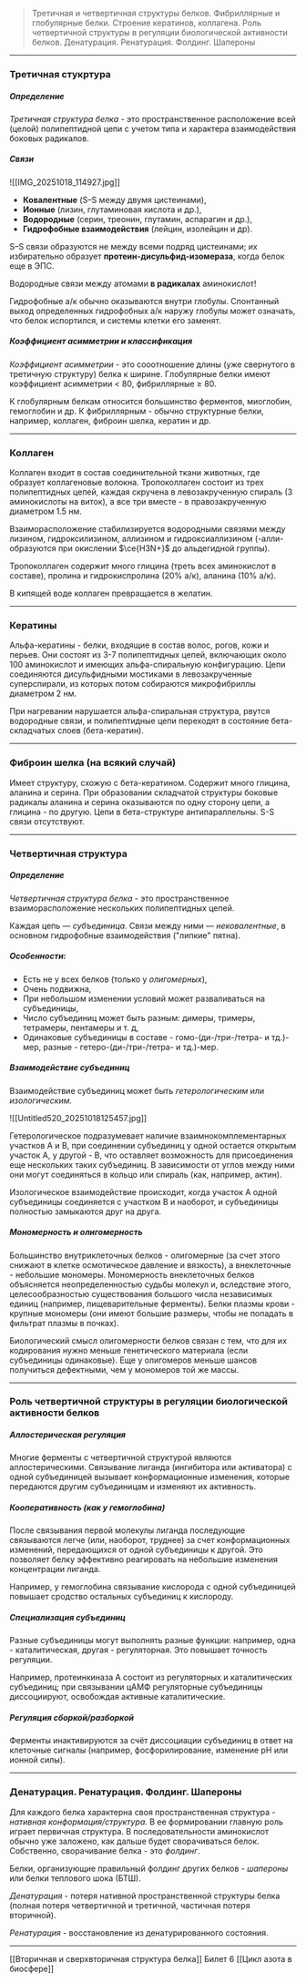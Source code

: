 
> Третичная и четвертичная структуры белков. Фибриллярные и глобулярные белки. Строение кератинов, коллагена. Роль четвертичной структуры в регуляции биологической активности белков. Денатурация. Ренатурация. Фолдинг. Шапероны

---

### Третичная стукртура

##### Определение

*Третичная структура белка* - это пространственное расположение всей (целой) полипептидной цепи с учетом типа и характера взаимодействия боковых радикалов.

##### Связи 

![[IMG_20251018_114927.jpg]]
- **Ковалентные** (S–S между двумя цистеинами),
- **Ионные** (лизин, глутаминовая кислота и др.),
- **Водородные** (серин, треонин, глутамин, аспарагин и др.),
- **Гидрофобные взаимодействия** (лейцин, изолейцин и др).

S–S связи образуются не между всеми подряд цистеинами; их избирательно образует **протеин-дисульфид-изомераза**, когда белок еще в ЭПС.  

Водородные связи между атомами **в радикалах** аминокислот!

Гидрофобные а/к обычно оказываются внутри глобулы. Спонтанный выход определенных гидрофобных а/к наружу глобулы может означать, что белок испортился, и системы клетки его заменят.

##### Коэффициент асимметрии и классификация

*Коэффициент асимметрии* - это сооотношение длины (уже свернутого в третичную структуру) белка к ширине. Глобулярные белки имеют коэффициент асимметрии < 80, фибриллярные ≥ 80. 

К глобулярным белкам относится большинство ферментов, миоглобин, гемоглобин и др. К фибриллярным - обычно структурные белки, например, коллаген, фиброин шелка, кератин и др.

---

### Коллаген

Коллаген входит в состав соединительной ткани животных, где образует коллагеновые волокна. Тропоколлаген состоит из трех полипептидных цепей, каждая скручена в левозакрученную спираль (3 аминокислоты на виток), а все три вместе - в правозакрученную диаметром 1.5 нм. 

Взаиморасположение стабилизируется водородными связями между лизином, гидроксилизином, аллизином и гидроксиаллизином (-алли- образуются при окислении $\ce{H3N+}$ до альдегидной группы). 

Тропоколлаген содержит много глицина (треть всех аминокислот в составе), пролина и гидрокиспролина (20% а/к), аланина (10% а/к).

В кипящей воде коллаген превращается в желатин.

---

### Кератины

Альфа-кератины - белки, входящие в состав волос, рогов, кожи и перьев. Они состоят из 3-7 полипептидных цепей, включающих около 100 аминокислот и имеющих альфа-спиральную конфигурацию. Цепи соединяются дисульфидными мостиками в левозакрученные суперспирали, из которых потом собираются микрофибриллы диаметром 2 нм. 

При нагревании нарушается альфа-спиральная структура, рвутся водородные связи, и полипептидные цепи переходят в состояние бета-складчатых слоев (бета-кератин).

---

### Фиброин шелка (на всякий случай)

Имеет структуру, схожую с бета-кератином. Содержит много глицина, аланина и серина. При образовании складчатой структуры боковые радикалы аланина и серина оказываются по одну сторону цепи, а глицина - по другую. Цепи в бета-структуре антипараллельны. S-S связи отсутствуют. 

---

### Четвертичная структура

##### Определение

*Четвертичная структура белка* - это пространственное взаиморасположение нескольких полипептидных цепей. 

Каждая цепь — *субъединица*. Связи между ними — *нековалентные*, в основном гидрофобные взаимодействия ("липкие" пятна).

##### Особенности:

- Есть не у всех белков (только у *олигомерных*),
- Очень подвижна,
- При небольшом изменении условий может разваливаться на субъединицы,
- Число субъединиц может быть разным: димеры, тримеры, тетрамеры, пентамеры и т. д,
- Одинаковые субъединицы в составе - гомо-(ди-/три-/тетра- и тд.)-мер, разные - гетеро-(ди-/три-/тетра- и тд.)-мер.

##### Взаимодействие субъединиц

Взаимодействие субъединиц может быть *гетерологическим* или *изологическим.* 

![[Untitled520_20251018125457.jpg]]

Гетерологическое подразумевает наличие взаимнокомплементарных участков А и В, при соединении субъединиц у одной остается открытым участок А, у другой - В, что оставляет возможность для присоединения еще нескольких таких субъединиц. В зависимости от углов между ними они могут соединяться в кольцо или спираль (как, например, актин). 

Изологическое взаимодействие происходит, когда участок А одной субъединицы соединяется с участком В и наоборот, и субъединицы полностью замыкаются друг на друга.

##### Мономерность и олигомерность

Большинство внутриклеточных белков - олигомерные (за счет этого снижают в клетке осмотическое давление и вязкость), а внеклеточные - небольшие мономеры. Мономерность внеклеточных белков объясняется неопределенностью судьбы молекул и, вследствие этого, целесообразностью существования большого числа независимых единиц (например, пищеварительные ферменты). Белки плазмы крови - крупные мономеры (они имеют большие размеры, чтобы не попадать в фильтрат плазмы в почках). 

Биологический смысл олигомерности белков связан с тем, что для их кодирования нужно меньше генетического материала (если субъединицы одинаковые). Еще у олигомеров меньше шансов получиться дефектными, чем у мономеров той же массы. 

---

### Роль четвертичной структуры в регуляции биологической активности белков

##### Аллостерическая регуляция 

Многие ферменты с четвертичной структурой являются аллостерическими. Связывание лиганда (ингибитора или активатора) с одной субъединицей вызывает конформационные изменения, которые передаются другим субъединицам и изменяют их активность.  

##### Кооперативность (как у гемоглобина)

После связывания первой молекулы лиганда последующие связываются легче (или, наоборот, труднее) за счет конформационных изменений, передающихся от одной субъединицы к другой. Это позволяет белку эффективно реагировать на небольшие изменения концентрации лиганда. 

Например, у гемоглобина связывание кислорода с одной субъединицей повышает сродство остальных субъединиц к кислороду.

##### Специализация субъединиц 

Разные субъединицы могут выполнять разные функции: например, одна - каталитическая, другая - регуляторная. Это повышает точность регуляции.  

Например, протеинкиназа A состоит из регуляторных и каталитических субъединиц; при связывании цАМФ регуляторные субъединицы диссоциируют, освобождая активные каталитические.

##### Регуляция сборкой/разборкой

Ферменты инактивируются за счёт диссоциации субъединиц в ответ на клеточные сигналы (например, фосфорилирование, изменение pH или ионной силы).

---

### Денатурация. Ренатурация. Фолдинг. Шапероны

Для каждого белка характерна своя пространственная структура - *нативная конформация/структура.* В ее формировании главную роль играет первичная структура. В последовательности аминокислот обычно уже заложено, как дальше будет сворачиваться белок. Собственно, сворачивание белка - это *фолдинг*. 

Белки, организующие правильный фолдинг других белков - *шапероны* или белки теплового шока (БТШ).

*Денатурация* - потеря нативной пространственной структуры белка (полная потеря четвертичной и третичной, частичная потеря вторичной).

*Ренатурация* - восстановление из денатурированного состояния. 

---
[[Вторичная и сверхвторичная структура белка]]
Билет 6
[[Цикл азота в биосфере]]